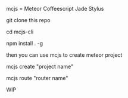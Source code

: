 mcjs = Meteor Coffeescript Jade Stylus

git clone this repo

cd mcjs-cli

npm install . -g

then you can use mcjs to create meteor project

mcjs create "project name"

mcjs route "router name"

WIP
